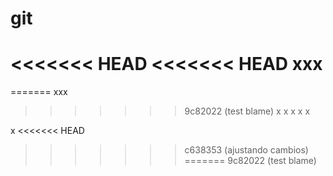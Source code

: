 # git
<<<<<<< HEAD
<<<<<<< HEAD
xxx
=======
=======
xxx
>>>>>>> 9c82022 (test blame)
x
x
x
x
x

x
<<<<<<< HEAD
>>>>>>> c638353 (ajustando cambios)
=======
>>>>>>> 9c82022 (test blame)
